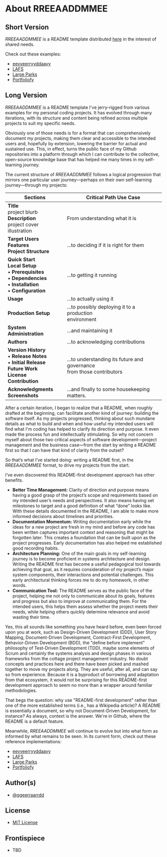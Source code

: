 # About RREEAADDMMEE

## Short Version

_RREEAADDMMEE_ is a README template distributed [here](https://github.com/ggeerraarrdd/rreeaaddmmee) in the interest of shared needs.

Check out these examples:

* [eevveerryyddaayy](https://github.com/ggeerraarrdd/eevveerryyddaayy)
* [LAFS](https://github.com/ggeerraarrdd/lafs)
* [Large Parks](https://github.com/ggeerraarrdd/large-parks)
* [Portfoliofy](https://github.com/ggeerraarrdd/portfoliofy)

## Long Version

_RREEAADDMMEE_ is a README template I've jerry-rigged from various examples for my personal coding projects. It has evolved through many iterations, with its structure and content being refined across multiple projects to suit my specific needs.

Obviously one of those needs is for a format that can comprehensively document my projects, making them clear and accessible to the intended users and, hopefully by extension, lowering the barrier for actual and sustained use. This, in effect, turns the public face of my Github repositories into a platform through which I can contribute to the collective, open-source knowledge base that has helped me many times in my self-learning journey.

The current structure of _RREEAADDMMEE_ follows a logical progression that mirrors one particular user journey—perhaps on their own self-learning journey—through my projects:

<!-- markdownlint-disable MD033 -->
| Sections                                                                                                                                 | Critical Path Use Case                                                       |
| ---------------------------------------------------------------------------------------------------------------------------------------- | ---------------------------------------------------------------------------- |
| **Title** <br> project blurb <br> **Description** <br> project cover illustration                                                        | From understanding what it is                                                |
| **Target Users**<br>**Features**<br>**Project Structure**                                                                                | ...to deciding if it is right for them                                       |
| **Quick Start** <br> **Local Setup** <br> • **Prerequisites** <br> • **Dependencies** <br> • **Installation** <br> • **Configuration**   | ...to getting it running                                                     |
| **Usage**                                                                                                                                | ...to actually using it                                                      |
| **Production Setup**                                                                                                                     | ...to possibly deploying it to a production <br> environment                 |
| **System Administration**                                                                                                                | ...and maintaining it                                                        |
| **Authors**                                                                                                                              | ...to acknowledging contributions                                            |
| **Version History** <br> • **Release Notes** <br> • **Initial Release** <br> **Future Work** <br> **License** <br> **Contribution**      | ...to understanding its future and governance <br> from those contributors   |
| **Acknowledgments** <br> **Screenshots**                                                                                                 | ...and finally to some housekeeping matters.                                 |
<!-- markdownlint-enable MD033 -->

After a certain iteration, I began to realize that a README, when roughly drafted at the beginning, can facilitate another kind of journey: building the software itself. As my projects progressed, thinking about such mundane details as what to build and when and how useful my intended users will find what I'm coding has helped to clarify its direction and purpose. It even made the process fun and intellectually stimulating. So why not concern myself about those two critical aspects of software development—project management and the business case—from the start by writing a README first so that I can have that kind of clarity from the outset?

So that’s what I’ve started doing: writing a README first, in the _RREEAADDMMEE_ format, to drive my projects from the start.

I’ve even discovered this README-first development approach has other benefits.

* **Better Time Management:** Clarity of direction and purpose means having a good grasp of the project’s scope and requirements based on my intended user’s needs and perspectives. It also means having set milestones to target and a good definition of what “done” looks like. With these details documented in the README, I am able to make more informed decisions about timelines and priorities.
* **Documentation Momentum:** Writing documentation early while the ideas for a new project are fresh in my mind and before any code has been written captures important context and reasoning that might be forgotten later. This creates a foundation that can be built upon as the project progresses. Early documentation has also helped me established good recording habits.
* **Architecture Planning:** One of the main goals in my self-learning journey is to become proficient in systems architecture and design. Writing the README first has become a useful pedagogical tool towards achieving that goal, as it requires consideration of my project’s major system components, their interactions and potential challenges. This early architectural thinking forces me to do my homework, in other words.
* **Communication Tool:** The README serves as the public face of the project, helping me not only to communicate about its goals, features and progress but also to improve at communicating them. For the intended users, this helps them assess whether the project meets their needs, while helping others quickly determine relevance and avoid wasting their time.

Yes, this all sounds like something you have heard before, even been forced upon you at work, such as Design-Driven Development (DDD), User Story Mapping, Document-Driven Development, Contract-First Development, Behavior-Driven Development (BDD), the "define before implement" philosophy of Test-Driven Development (TDD), maybe some elements of Scrum and certainly the systems analysis and design phases in various frameworks from the cottage project management industry. No doubt concepts and practices here and there have been picked and mashed together to move my projects along. They are useful, after all, and can say so from experience. Because it is a byproduct of borrowing and adaptation from that ecosystem, it would not be surprising for this README-first development approach to seem no more than a wrapper around familiar methodologies.

That begs the question: why use "README-first development" rather than one of the more established terms (i.e., has a Wikipedia article)? A README is essentially a document, so why not Document-Driven Development, for instance? As always, context is the answer. We're in Github, where the README is a default feature.

Meanwhile, _RREEAADDMMEE_ will continue to evolve but into what form as informed by what remains to be seen. In its current form, check out these reference implementations:

* [eevveerryyddaayy](https://github.com/ggeerraarrdd/eevveerryyddaayy)
* [LAFS](https://github.com/ggeerraarrdd/lafs)
* [Large Parks](https://github.com/ggeerraarrdd/large-parks)
* [Portfoliofy](https://github.com/ggeerraarrdd/portfoliofy)

## Author(s)

* [@ggeerraarrdd](https://github.com/ggeerraarrdd/)

## License

* [MIT License](https://github.com/ggeerraarrdd/sql-everyday/blob/main/LICENSE)

## Frontispiece

* TBD
